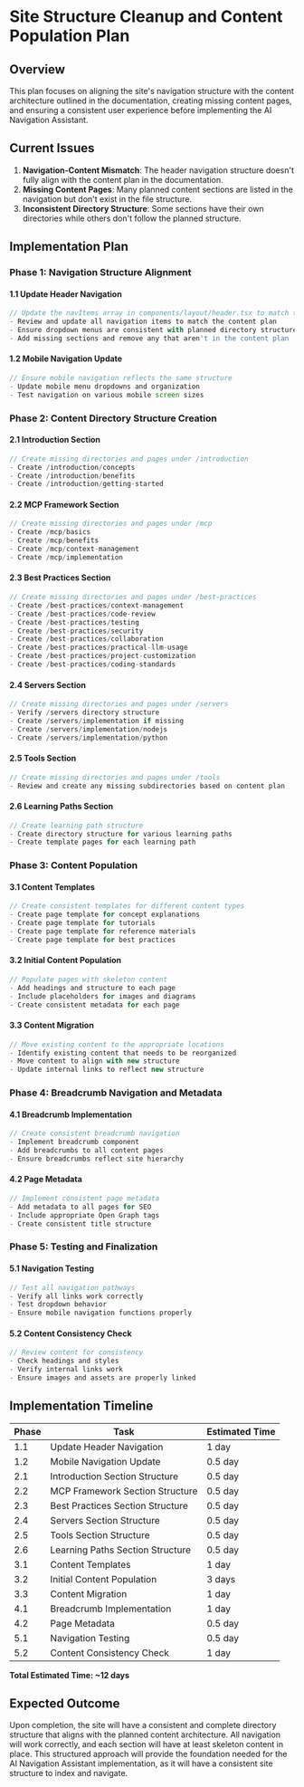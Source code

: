 # Site Structure Cleanup and Content Population Plan

## Overview
This plan focuses on aligning the site's navigation structure with the content architecture outlined in the documentation, creating missing content pages, and ensuring a consistent user experience before implementing the AI Navigation Assistant.

## Current Issues
1. **Navigation-Content Mismatch**: The header navigation structure doesn't fully align with the content plan in the documentation.
2. **Missing Content Pages**: Many planned content sections are listed in the navigation but don't exist in the file structure.
3. **Inconsistent Directory Structure**: Some sections have their own directories while others don't follow the planned structure.

## Implementation Plan

### Phase 1: Navigation Structure Alignment

#### 1.1 Update Header Navigation
```typescript
// Update the navItems array in components/layout/header.tsx to match the site architecture
- Review and update all navigation items to match the content plan
- Ensure dropdown menus are consistent with planned directory structure
- Add missing sections and remove any that aren't in the content plan
```

#### 1.2 Mobile Navigation Update
```typescript
// Ensure mobile navigation reflects the same structure
- Update mobile menu dropdowns and organization
- Test navigation on various mobile screen sizes
```

### Phase 2: Content Directory Structure Creation

#### 2.1 Introduction Section
```typescript
// Create missing directories and pages under /introduction
- Create /introduction/concepts
- Create /introduction/benefits
- Create /introduction/getting-started
```

#### 2.2 MCP Framework Section
```typescript
// Create missing directories and pages under /mcp
- Create /mcp/basics
- Create /mcp/benefits
- Create /mcp/context-management
- Create /mcp/implementation
```

#### 2.3 Best Practices Section
```typescript
// Create missing directories and pages under /best-practices
- Create /best-practices/context-management
- Create /best-practices/code-review
- Create /best-practices/testing
- Create /best-practices/security
- Create /best-practices/collaboration
- Create /best-practices/practical-llm-usage
- Create /best-practices/project-customization
- Create /best-practices/coding-standards
```

#### 2.4 Servers Section
```typescript
// Create missing directories and pages under /servers
- Verify /servers directory structure
- Create /servers/implementation if missing
- Create /servers/implementation/nodejs
- Create /servers/implementation/python
```

#### 2.5 Tools Section
```typescript
// Create missing directories and pages under /tools
- Review and create any missing subdirectories based on content plan
```

#### 2.6 Learning Paths Section
```typescript
// Create learning path structure
- Create directory structure for various learning paths
- Create template pages for each learning path
```

### Phase 3: Content Population

#### 3.1 Content Templates
```typescript
// Create consistent templates for different content types
- Create page template for concept explanations
- Create page template for tutorials
- Create page template for reference materials
- Create page template for best practices
```

#### 3.2 Initial Content Population
```typescript
// Populate pages with skeleton content
- Add headings and structure to each page
- Include placeholders for images and diagrams
- Create consistent metadata for each page
```

#### 3.3 Content Migration
```typescript
// Move existing content to the appropriate locations
- Identify existing content that needs to be reorganized
- Move content to align with new structure
- Update internal links to reflect new structure
```

### Phase 4: Breadcrumb Navigation and Metadata

#### 4.1 Breadcrumb Implementation
```typescript
// Create consistent breadcrumb navigation
- Implement breadcrumb component
- Add breadcrumbs to all content pages
- Ensure breadcrumbs reflect site hierarchy
```

#### 4.2 Page Metadata
```typescript
// Implement consistent page metadata
- Add metadata to all pages for SEO
- Include appropriate Open Graph tags
- Create consistent title structure
```

### Phase 5: Testing and Finalization

#### 5.1 Navigation Testing
```typescript
// Test all navigation pathways
- Verify all links work correctly
- Test dropdown behavior
- Ensure mobile navigation functions properly
```

#### 5.2 Content Consistency Check
```typescript
// Review content for consistency
- Check headings and styles
- Verify internal links work
- Ensure images and assets are properly linked
```

## Implementation Timeline

| Phase | Task | Estimated Time |
|-------|------|----------------|
| 1.1 | Update Header Navigation | 1 day |
| 1.2 | Mobile Navigation Update | 0.5 day |
| 2.1 | Introduction Section Structure | 0.5 day |
| 2.2 | MCP Framework Section Structure | 0.5 day |
| 2.3 | Best Practices Section Structure | 0.5 day |
| 2.4 | Servers Section Structure | 0.5 day |
| 2.5 | Tools Section Structure | 0.5 day |
| 2.6 | Learning Paths Section Structure | 0.5 day |
| 3.1 | Content Templates | 1 day |
| 3.2 | Initial Content Population | 3 days |
| 3.3 | Content Migration | 1 day |
| 4.1 | Breadcrumb Implementation | 1 day |
| 4.2 | Page Metadata | 0.5 day |
| 5.1 | Navigation Testing | 0.5 day |
| 5.2 | Content Consistency Check | 1 day |

**Total Estimated Time: ~12 days**

## Expected Outcome
Upon completion, the site will have a consistent and complete directory structure that aligns with the planned content architecture. All navigation will work correctly, and each section will have at least skeleton content in place. This structured approach will provide the foundation needed for the AI Navigation Assistant implementation, as it will have a consistent site structure to index and navigate. 